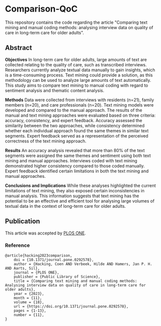 # Comparison-QoC
This repository contains the code regarding the article "Comparing text mining and manual coding methods: analysing interview data on quality of care in long-term care for older adults".

## Abstract

**Objectives** In long-term care for older adults, large amounts of text are collected relating to the quality of care, such as transcribed interviews. Researchers currently analyze textual data manually to gain insights, which is a time-consuming process. Text mining could provide a solution, as this methodology can be used to analyze large amounts of text automatically. This study aims to compare text mining to manual coding with regard to sentiment analysis and thematic content analysis.

**Methods** Data were collected from interviews with residents (n=21), family members (n=20), and care professionals (n=20). Text mining models were developed and compared to the manual approach. The results of the manual and text mining approaches were evaluated based on three criteria: accuracy, consistency, and expert feedback. Accuracy assessed the similarity between the two approaches, while consistency determined whether each individual approach found the same themes in similar text segments. Expert feedback served as a representation of the perceived correctness of the text mining approach.

**Results** An accuracy analysis revealed that more than 80% of the text segments were assigned the same themes and sentiment using both text mining and manual approaches. Interviews coded with text mining demonstrated higher consistency compared to those coded manually. Expert feedback identified certain limitations in both the text mining and manual approaches.

**Conclusions and Implications** While these analyses highlighted the current limitations of text mining, they also exposed certain inconsistencies in manual analysis. This information suggests that text mining has the potential to be an effective and efficient tool for analysing large volumes of textual data in the context of long-term care for older adults.

## Publication

This article was accepted by [PLOS ONE](https://journals.plos.org/plosone/article?id=10.1371/journal.pone.0292578).

### Reference

```
@article{hacking2023comparison,
    doi = {10.1371/journal.pone.0292578},
    author = {Hacking, Coen AND Verbeek, Hilde AND Hamers, Jan P. H. AND Aarts, Sil},
    journal = {PLOS ONE},
    publisher = {Public Library of Science},
    title = {Comparing text mining and manual coding methods: Analysing interview data on quality of care in long-term care for older adults},
    year = {2023},
    month = {11},
    volume = {18},
    url = {https://doi.org/10.1371/journal.pone.0292578},
    pages = {1-13},
    number = {11},
}
```
